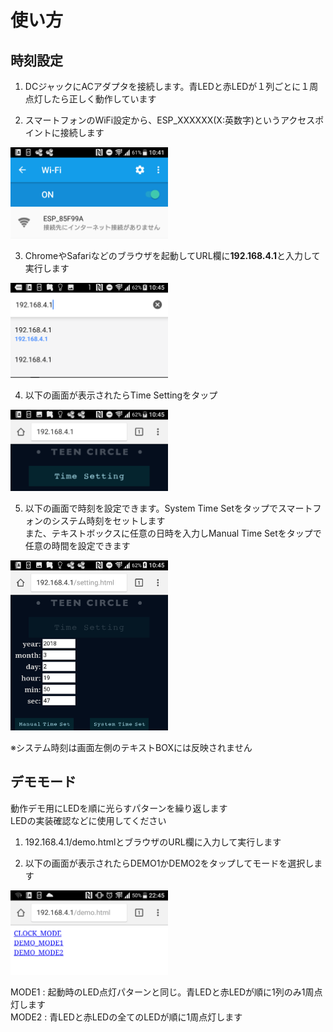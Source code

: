 # 使い方
## 時刻設定  
  
1. DCジャックにACアダプタを接続します。青LEDと赤LEDが１列ごとに１周点灯したら正しく動作しています  
  
2. スマートフォンのWiFi設定から、ESP_XXXXXX(X:英数字)というアクセスポイントに接続します  
<img src="../image/image_usage_1.png" width=50%>  
  
3. ChromeやSafariなどのブラウザを起動してURL欄に**192.168.4.1**と入力して実行します  
<img src="../image/image_usage_2.png" width=50%>  
  
4. 以下の画面が表示されたらTime Settingをタップ    
<img src="../image/image_usage_3.png" width=50%>  
  
5. 以下の画面で時刻を設定できます。System Time Setをタップでスマートフォンのシステム時刻をセットします  
また、テキストボックスに任意の日時を入力しManual Time Setをタップで任意の時間を設定できます  
<img src="../image/image_usage_4.png" width=50%>  
  
※システム時刻は画面左側のテキストBOXには反映されません  
  
## デモモード  
  
動作デモ用にLEDを順に光らすパターンを繰り返します  
LEDの実装確認などに使用してください  
1. 192.168.4.1/demo.htmlとブラウザのURL欄に入力して実行します  
  
2. 以下の画面が表示されたらDEMO1かDEMO2をタップしてモードを選択します  
  
<img src="../image/image_usage_5.png" width=50%>  
  
MODE1 : 起動時のLED点灯パターンと同じ。青LEDと赤LEDが順に1列のみ1周点灯します  
MODE2 : 青LEDと赤LEDの全てのLEDが順に1周点灯します  